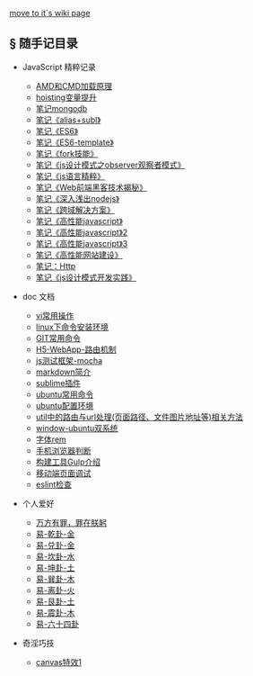 [move to it`s wiki page](https://github.com/brucecham/mdBlog/wiki)

## <a>&sect; 随手记目录</a> 
-  JavaScript 精粹记录
   - [AMD和CMD加载原理](./docs/AMD和CMD加载原理.md)
   - [hoisting变量提升](./docs/hoisting变量提升.md)
   - [笔记mongodb](./docs/笔记mongodb.md)
   - [笔记《alias+subl》](./docs/笔记《alias+subl》.md)    
   - [笔记《ES6》](./docs/笔记《ES6》.md)
   - [笔记《ES6-template》](./docs/笔记《ES6-template》.md)
   - [笔记《fork技能》](./docs/笔记《fork技能》.md)
   - [笔记《js设计模式之observer观察者模式》](./docs/笔记《js设计模式之observer观察者模式》.md)
   - [笔记《js语言精粹》](./docs/笔记《js语言精粹》.md)
   - [笔记《Web前端黑客技术揭秘》](./docs/笔记《Web前端黑客技术揭秘》.md)
   - [笔记《深入浅出nodejs》](./docs/笔记《深入浅出nodejs》.md)
   - [笔记《跨域解决方案》](./docs/笔记《跨域解决方案》.md)
   - [笔记《高性能javascript》](./docs/笔记《高性能javascript》.md)
   - [笔记《高性能javascript》2](./docs/笔记《高性能javascript》2.md)
   - [笔记《高性能javascript》3](./docs/笔记《高性能javascript》3.md)
   - [笔记《高性能网站建设》](./docs/笔记《高性能网站建设》.md)
   - [笔记：Http](./docs/笔记：Http.md)
   - [笔记《js设计模式开发实践》](./docs/笔记《js设计模式开发实践》.md)

- doc 文档 
   - [vi常用操作](./docs/vi手册.md)
   - [linux下命令安装环境](./docs/常用命令linux.md)
   - [GIT常用命令](./docs/GIT常用命令.md)
   - [H5-WebApp-路由机制](./docs/H5-WebApp-路由机制.md)
   - [js测试框架-mocha](./docs/js测试框架-mocha.md)
   - [markdown简介](./docs/markdown简介.md)
   - [sublime插件](./docs/sublime插件.md)
   - [ubuntu常用命令](./docs/ubuntu常用命令.md)
   - [ubuntu配置环境](./docs/ubuntu配置环境.md)
   - [util中的路由与url处理(页面路径、文件图片地址等)相关方法](./docs/util中的路由与url处理(页面路径、文件图片地址等)相关方法.md)
   - [window-ubuntu双系统](./docs/window-ubuntu双系统.md)
   - [字体rem](./docs/字体rem.md)
   - [手机浏览器判断](./docs/手机浏览器判断.md)
   - [构建工具Gulp介绍](./docs/构建工具Gulp介绍.md)
   - [移动端页面调试](./docs/移动端页面调试.md)
   - [eslint检查](./docs/eslint检查.md)

- 个人爱好
   - [万方有罪，罪在朕躬](./docs/万方有罪，罪在朕躬.md)
   - [易-乾卦-金](./docs/易-乾卦-金.md)
   - [易-兑卦-金](./docs/易-兑卦-金.md)
   - [易-坎卦-水](./docs/易-坎卦-水.md)
   - [易-坤卦-土](./docs/易-坤卦-土.md)
   - [易-巽卦-木](./docs/易-巽卦-木.md)
   - [易-离卦-火](./docs/易-离卦-火.md)
   - [易-艮卦-土](./docs/易-艮卦-土.md)
   - [易-震卦-木](./docs/易-震卦-木.md)
   - [易-六十四卦](./docs/易-六十四卦.md)
- 奇淫巧技
   - [canvas特效1](./docs/canvas特效1.md)
   
